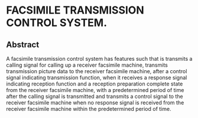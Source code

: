 # FACSIMILE TRANSMISSION CONTROL SYSTEM.

## Abstract
A facsimile transmission control system has features such that is transmits a calling signal for calling up a receiver facsimile machine, transmits transmission picture data to the receiver facsimile machine, after a control signal indicating transmission function, when it receives a response signal indicating reception function and a reception preparation complete state from the receiver facsimile machine, with a predetermined period of time after the calling signal is transmitted and transmits a control signal to the receiver facsimile machine when no response signal is received from the receiver facsimile machine within the predetermined period of time.